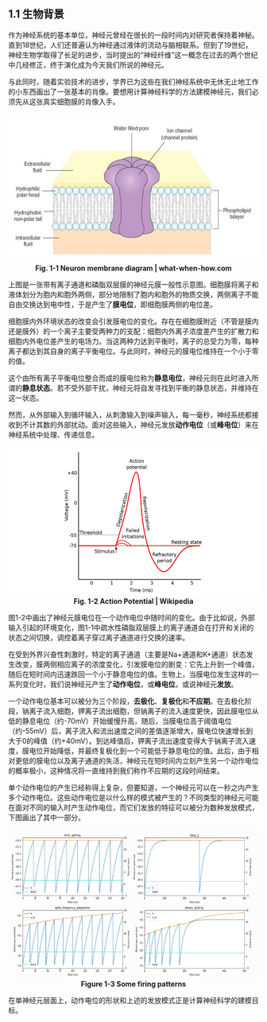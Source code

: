 ## 1.1 生物背景

作为神经系统的基本单位，神经元曾经在很长的一段时间内对研究者保持着神秘。直到18世纪，人们还普遍认为神经通过液体的流动与脑相联系。但到了19世纪，神经生物学取得了长足的进步，当时提出的“神经纤维”这一概念在过去的两个世纪中几经修正，终于演化成为今天我们所说的神经元。

与此同时，随着实验技术的进步，学界已为这些在我们神经系统中无休无止地工作的小东西画出了一张基本的肖像。要想用计算神经科学的方法建模神经元，我们必须先从这张真实细胞膜的肖像入手。

<center><img src="../../figs/neus/neuron_membrane.png" width="584" height="300">	</center>

<center><b> Fig. 1-1 Neuron membrane diagram | what-when-how.com </b></center>

上图是一张带有离子通道和磷脂双层膜的神经元膜一般性示意图。细胞膜将离子和液体划分为胞内和胞外两侧，部分地限制了胞内和胞外的物质交换，两侧离子不能自由交换达到电中性，于是产生了**膜电位**，即细胞膜两侧的电位差。

细胞膜内外环境状态的改变会引发膜电位的变化。存在在细胞膜附近（不管是膜内还是膜外）的一个离子主要受两种力的支配：细胞内外离子浓度差产生的扩散力和细胞内外电位差产生的电场力。当这两种力达到平衡时，离子的总受力为零，每种离子都达到其自身的离子平衡电位。与此同时，神经元的膜电位维持在一个小于零的值。

这个由所有离子平衡电位整合而成的膜电位称为**静息电位**，神经元则在此时进入所谓的**静息状态**。若不受外部干扰，神经元将自发寻找到平衡的静息状态，并维持在这一状态。

然而，从外部输入到循环输入，从刺激输入到噪声输入，每一毫秒，神经系统都接收到不计其数的外部扰动。面对这些输入，神经元发放**动作电位**（或**峰电位**）来在神经系统中处理、传递信息。

<center><img src="../../figs/neus/action_potential.png" width="533" height="300">	</center>

<center><b> Fig. 1-2 Action Potential | Wikipedia </b></center>

图1-2中画出了神经元膜电位在一个动作电位中随时间的变化。由于比如说，外部输入引起的环境变化，图1-1中疏水性磷脂双层膜上的离子通道会在打开和关闭的状态之间切换，调控着离子穿过离子通道进行交换的速率。

在受到外界兴奋性刺激时，特定的离子通道（主要是Na+通道和K+通道）状态发生改变，膜两侧相应离子的浓度变化，引发膜电位的剧变：它先上升到一个峰值，随后在短时间内迅速跌回一个小于静息电位的值。生物上，当膜电位发生这样的一系列变化时，我们说神经元产生了**动作电位**，或**峰电位**，或说神经元**发放**。

一个动作电位基本可以被分为三个阶段，**去极化**、**复极化**和**不应期**。在去极化阶段，钠离子流入细胞，钾离子流出细胞，但钠离子的流入速度更快，因此膜电位从低的静息电位（约-70mV）开始缓慢升高，随后，当膜电位高于阈值电位（约-55mV）后，离子流入和流出速度之间的差值逐渐增大，膜电位快速增长到大于0的峰值（约+40mV）。到达峰值后，钾离子流出速度变得大于钠离子流入速度，膜电位开始降低，并最终复极化到一个可能低于静息电位的值。此后，由于相对更低的膜电位以及离子通道的失活，神经元在短时间内立刻产生另一个动作电位的概率极小，这种情况将一直维持到我们称作不应期的这段时间结束。

单个动作电位的产生已经称得上复杂，但要知道，一个神经元可以在一秒之内产生多个动作电位。这些动作电位是以什么样的模式被产生的？不同类型的神经元可能在面对不同的输入时产生动作电位，而它们发放的特征可以被分为数种发放模式，下图画出了其中一部分。

<center><img src="../../figs/neus/multiple_firing_pattern.png" width="600" height="300">	</center>

<center><b>Figure 1-3 Some firing patterns</b></center>

在单神经元层面上，动作电位的形状和上述的发放模式正是计算神经科学的建模目标。